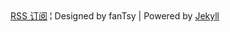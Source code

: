 <footer>
    <div>
        <span>
          <a href="/atom.xml">RSS 订阅</a> &brvbar; 
        </span>
        <span>Designed by fanTsy | Powered by <a href="https://github.com/mojombo/jekyll">Jekyll </span>
    </div>
</footer>
